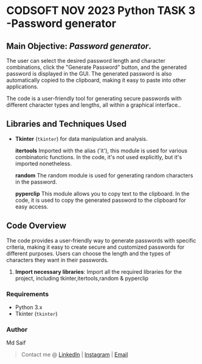 # CODSOFT NOV 2023 Python TASK 3 -Password generator

## Main Objective: *Password generator*.

The user can select the desired password length and character combinations, click the "Generate Password" button, and the generated password is displayed in the GUI. The generated password is also automatically copied to the clipboard, making it easy to paste into other applications.

The code is a user-friendly tool for generating secure passwords with different character types and lengths, all within a graphical interface..

## Libraries and Techniques Used

- **Tkinter** (`tkinter`) for data manipulation and analysis.

  **itertools** Imported with the alias ('it'), this module is used for various combinatoric functions. In the code, it's not used explicitly, but it's imported nonetheless.

  **random** The random module is used for generating random characters in the password.

  **pyperclip** This module allows you to copy text to the clipboard. In the code, it is used to copy the generated password to the clipboard for easy access.

## Code Overview

The code provides a user-friendly way to generate passwords with specific criteria, making it easy to create secure and customized passwords for different purposes. Users can choose the length and the types of characters they want in their passwords.



1. **Import necessary libraries**: Import all the required libraries for the project, including tkinter,itertools,random & pyperclip


### Requirements

- Python 3.x
- Tkinter (`tkinter`)

### Author

Md Saif
> Contact me @ [LinkedIn](https://www.linkedin.com/in/shaikh-saif-a6b4a422a) | [Instagram](https://www.instagram.com/saif___.05) | [Email](Saify.jmi@gmail.com)
